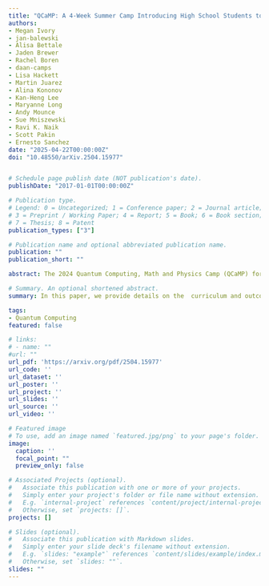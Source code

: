 ```yaml
---
title: "QCaMP: A 4-Week Summer Camp Introducing High School Students to Quantum Information Science and Technology"
authors:
- Megan Ivory
- jan-balewski
- Alisa Bettale
- Jaden Brewer
- Rachel Boren
- daan-camps
- Lisa Hackett
- Martin Juarez
- Alina Kononov
- Kan-Heng Lee
- Maryanne Long
- Andy Mounce
- Sue Mniszewski
- Ravi K. Naik
- Scott Pakin
- Ernesto Sanchez
date: "2025-04-22T00:00:00Z"
doi: "10.48550/arXiv.2504.15977"


# Schedule page publish date (NOT publication's date).
publishDate: "2017-01-01T00:00:00Z"

# Publication type.
# Legend: 0 = Uncategorized; 1 = Conference paper; 2 = Journal article;
# 3 = Preprint / Working Paper; 4 = Report; 5 = Book; 6 = Book section;
# 7 = Thesis; 8 = Patent
publication_types: ["3"]

# Publication name and optional abbreviated publication name.
publication: ""
publication_short: ""

abstract: The 2024 Quantum Computing, Math and Physics Camp (QCaMP) for Students was a 4-week long summer camp aimed at introducing high school students to quantum concepts and careers, including applications spanning quantum computing, sensing, and communication. The program ran for 7 hours/day, Monday-Friday, July 1-26, and included hands-on modules and activities, professional development, and project-based learning. Here we provide details on the camp curriculum and outcomes based on pre and post knowledge and attitudes assessments.

# Summary. An optional shortened abstract.
summary: In this paper, we provide details on the  curriculum and outcomes of the 2024 Quantum Computing, Math and Physics Camp (QCaMP).

tags:
- Quantum Computing
featured: false

# links:
# - name: ""
#url: ""
url_pdf: 'https://arxiv.org/pdf/2504.15977'
url_code: ''
url_dataset: ''
url_poster: ''
url_project: ''
url_slides: ''
url_source: ''
url_video: ''

# Featured image
# To use, add an image named `featured.jpg/png` to your page's folder. 
image:
  caption: ''
  focal_point: ""
  preview_only: false

# Associated Projects (optional).
#   Associate this publication with one or more of your projects.
#   Simply enter your project's folder or file name without extension.
#   E.g. `internal-project` references `content/project/internal-project/index.md`.
#   Otherwise, set `projects: []`.
projects: []

# Slides (optional).
#   Associate this publication with Markdown slides.
#   Simply enter your slide deck's filename without extension.
#   E.g. `slides: "example"` references `content/slides/example/index.md`.
#   Otherwise, set `slides: ""`.
slides: ""
---
```

